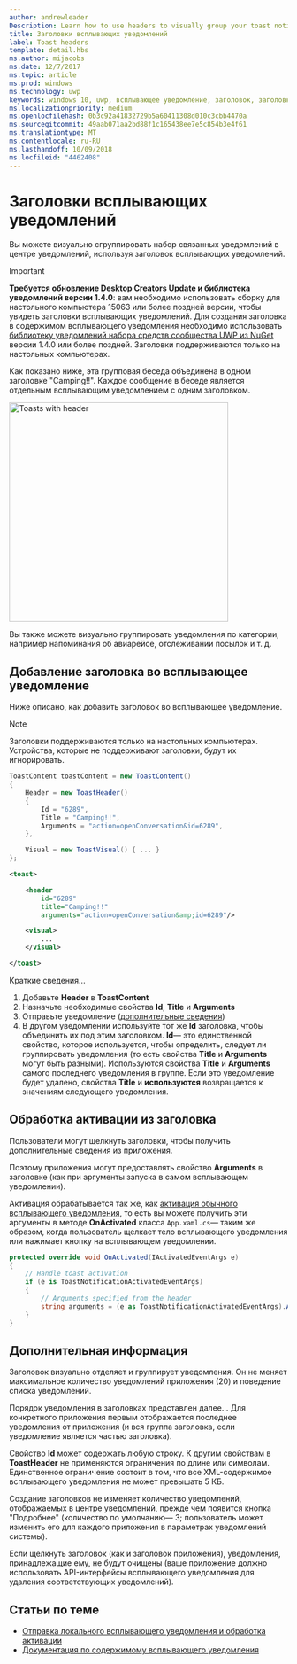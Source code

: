 ```yaml
---
author: andrewleader
Description: Learn how to use headers to visually group your toast notifications in Action Center.
title: Заголовки всплывающих уведомлений
label: Toast headers
template: detail.hbs
ms.author: mijacobs
ms.date: 12/7/2017
ms.topic: article
ms.prod: windows
ms.technology: uwp
keywords: windows 10, uwp, всплывающее уведомление, заголовок, заголовки всплывающих уведомлений, уведомление, групповые всплывающие уведомления, центр уведомлений
ms.localizationpriority: medium
ms.openlocfilehash: 0b3c92a41832729b5a60411308d010c3cbb4470a
ms.sourcegitcommit: 49aab071aa2bd88f1c165438ee7e5c854b3e4f61
ms.translationtype: MT
ms.contentlocale: ru-RU
ms.lasthandoff: 10/09/2018
ms.locfileid: "4462408"
---
```

# <a name="toast-headers"></a>Заголовки всплывающих уведомлений

Вы можете визуально сгруппировать набор связанных уведомлений в центре уведомлений, используя заголовок всплывающих уведомлений.

> [!IMPORTANT]
> **Требуется обновление Desktop Creators Update и библиотека уведомлений версии 1.4.0**: вам необходимо использовать сборку для настольного компьютера 15063 или более поздней версии, чтобы увидеть заголовки всплывающих уведомлений. Для создания заголовка в содержимом всплывающего уведомления необходимо использовать [библиотеку уведомлений набора средств сообщества UWP из NuGet](https://www.nuget.org/packages/Microsoft.Toolkit.Uwp.Notifications/) версии 1.4.0 или более поздней. Заголовки поддерживаются только на настольных компьютерах.

Как показано ниже, эта групповая беседа объединена в одном заголовке "Camping!!". Каждое сообщение в беседе является отдельным всплывающим уведомлением с одним заголовком.

<img alt="Toasts with header" src="images/toast-headers-action-center.png" width="396"/>

Вы также можете визуально группировать уведомления по категории, например напоминания об авиарейсе, отслеживании посылок и т. д.

## <a name="add-a-header-to-a-toast"></a>Добавление заголовка во всплывающее уведомление

Ниже описано, как добавить заголовок во всплывающее уведомление.

> [!NOTE]
> Заголовки поддерживаются только на настольных компьютерах. Устройства, которые не поддерживают заголовки, будут их игнорировать.

```csharp
ToastContent toastContent = new ToastContent()
{
    Header = new ToastHeader()
    {
        Id = "6289",
        Title = "Camping!!",
        Arguments = "action=openConversation&id=6289",
    },

    Visual = new ToastVisual() { ... }
};
```

```xml
<toast>

    <header
        id="6289"
        title="Camping!!"
        arguments="action=openConversation&amp;id=6289"/>

    <visual>
        ...
    </visual>

</toast>
```

Краткие сведения...

1. Добавьте **Header** в **ToastContent**
2. Назначьте необходимые свойства **Id**, **Title** и **Arguments**
3. Отправьте уведомление ([дополнительные сведения](send-local-toast.md))
4. В другом уведомлении используйте тот же **Id** заголовка, чтобы объединить их под этим заголовком. **Id**— это единственной свойство, которое используется, чтобы определить, следует ли группировать уведомления (то есть свойства **Title** и **Arguments** могут быть разными). Используются свойства **Title** и **Arguments** самого последнего уведомления в группе. Если это уведомление будет удалено, свойства **Title** и **используются** возвращается к значениям следующего уведомления.


## <a name="handle-activation-from-a-header"></a>Обработка активации из заголовка

Пользователи могут щелкнуть заголовки, чтобы получить дополнительные сведения из приложения.

Поэтому приложения могут предоставлять свойство **Arguments** в заголовке (как при аргументы запуска в самом всплывающем уведомлении).

Активация обрабатывается так же, как [активация обычного всплывающего уведомления](send-local-toast.md#handling-activation-1), то есть вы можете получить эти аргументы в методе **OnActivated** класса `App.xaml.cs`— таким же образом, когда пользователь щелкает тело всплывающего уведомления или нажимает кнопку на всплывающем уведомлении.

```csharp
protected override void OnActivated(IActivatedEventArgs e)
{
    // Handle toast activation
    if (e is ToastNotificationActivatedEventArgs)
    {
        // Arguments specified from the header
        string arguments = (e as ToastNotificationActivatedEventArgs).Argument;
    }
}
```


## <a name="additional-info"></a>Дополнительная информация

Заголовок визуально отделяет и группирует уведомления. Он не меняет максимальное количество уведомлений приложения (20) и поведение списка уведомлений.

Порядок уведомления в заголовках представлен далее... Для конкретного приложения первым отображается последнее уведомления от приложения (и вся группа заголовка, если уведомление является частью заголовка).

Свойство **Id** может содержать любую строку. К другим свойствам в **ToastHeader** не применяются ограничения по длине или символам. Единственное ограничение состоит в том, что все XML-содержимое всплывающего уведомления не может превышать 5 КБ.

Создание заголовков не изменяет количество уведомлений, отображаемых в центре уведомлений, прежде чем появится кнопка "Подробнее" (количество по умолчанию— 3; пользователь может изменить его для каждого приложения в параметрах уведомлений системы).

Если щелкнуть заголовок (как и заголовок приложения), уведомления, принадлежащие ему, не будут очищены (ваше приложение должно использовать API-интерфейсы всплывающего уведомления для удаления соответствующих уведомлений).


## <a name="related-topics"></a>Статьи по теме

- [Отправка локального всплывающего уведомления и обработка активации](send-local-toast.md)
- [Документация по содержимому всплывающего уведомления](adaptive-interactive-toasts.md)
